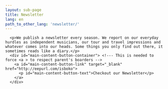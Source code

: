 ```yaml
---
layout: sub-page
title: Newsletter
lang: en
path_to_other_lang: 'newsletter/'
---
```


      <p>We publish a newsletter every season. We report on our everyday hurdles as independent musicians, our tour and travel impressions and whatever comes into our heads. Some things you only find out there, it sometimes reads like a diary.</p>
      <div id="main-content-button-container"> <!--- This is needed to force <a > to respect parent's boarders -->
        <a id="main-content-button-link" target="_blank" href="http://eepurl.com/isboko">
          <p id="main-content-button-text">Checkout our Newsletter</p>
        </a>
      </div>
